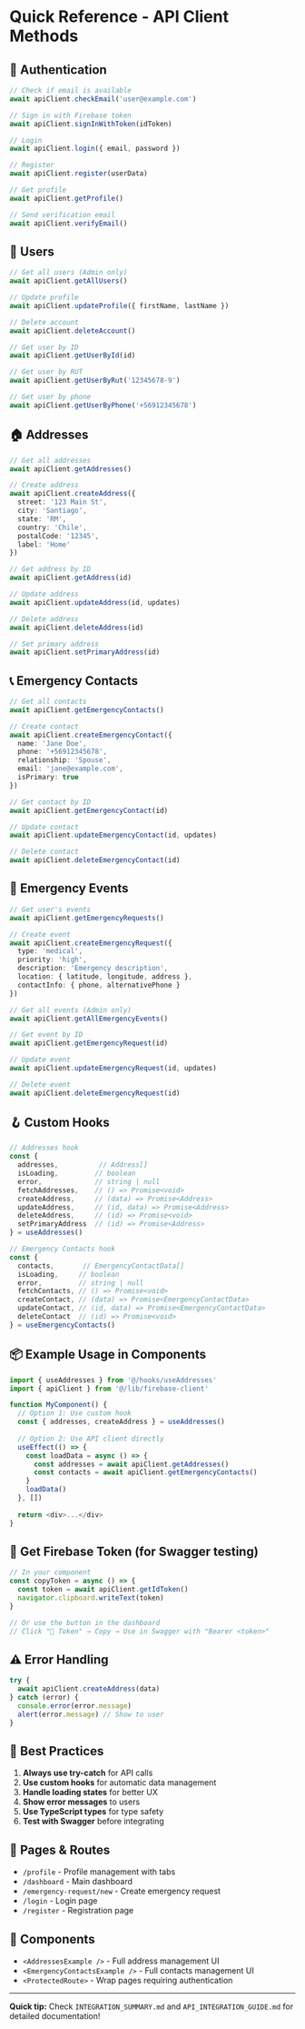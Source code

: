 # Quick Reference - API Client Methods

## 🔐 Authentication

```typescript
// Check if email is available
await apiClient.checkEmail('user@example.com')

// Sign in with Firebase token
await apiClient.signInWithToken(idToken)

// Login
await apiClient.login({ email, password })

// Register
await apiClient.register(userData)

// Get profile
await apiClient.getProfile()

// Send verification email
await apiClient.verifyEmail()
```

## 👤 Users

```typescript
// Get all users (Admin only)
await apiClient.getAllUsers()

// Update profile
await apiClient.updateProfile({ firstName, lastName })

// Delete account
await apiClient.deleteAccount()

// Get user by ID
await apiClient.getUserById(id)

// Get user by RUT
await apiClient.getUserByRut('12345678-9')

// Get user by phone
await apiClient.getUserByPhone('+56912345678')
```

## 🏠 Addresses

```typescript
// Get all addresses
await apiClient.getAddresses()

// Create address
await apiClient.createAddress({
  street: '123 Main St',
  city: 'Santiago',
  state: 'RM',
  country: 'Chile',
  postalCode: '12345',
  label: 'Home'
})

// Get address by ID
await apiClient.getAddress(id)

// Update address
await apiClient.updateAddress(id, updates)

// Delete address
await apiClient.deleteAddress(id)

// Set primary address
await apiClient.setPrimaryAddress(id)
```

## 📞 Emergency Contacts

```typescript
// Get all contacts
await apiClient.getEmergencyContacts()

// Create contact
await apiClient.createEmergencyContact({
  name: 'Jane Doe',
  phone: '+56912345678',
  relationship: 'Spouse',
  email: 'jane@example.com',
  isPrimary: true
})

// Get contact by ID
await apiClient.getEmergencyContact(id)

// Update contact
await apiClient.updateEmergencyContact(id, updates)

// Delete contact
await apiClient.deleteEmergencyContact(id)
```

## 🚨 Emergency Events

```typescript
// Get user's events
await apiClient.getEmergencyRequests()

// Create event
await apiClient.createEmergencyRequest({
  type: 'medical',
  priority: 'high',
  description: 'Emergency description',
  location: { latitude, longitude, address },
  contactInfo: { phone, alternativePhone }
})

// Get all events (Admin only)
await apiClient.getAllEmergencyEvents()

// Get event by ID
await apiClient.getEmergencyRequest(id)

// Update event
await apiClient.updateEmergencyRequest(id, updates)

// Delete event
await apiClient.deleteEmergencyRequest(id)
```

## 🪝 Custom Hooks

```typescript
// Addresses hook
const {
  addresses,          // Address[]
  isLoading,         // boolean
  error,             // string | null
  fetchAddresses,    // () => Promise<void>
  createAddress,     // (data) => Promise<Address>
  updateAddress,     // (id, data) => Promise<Address>
  deleteAddress,     // (id) => Promise<void>
  setPrimaryAddress  // (id) => Promise<Address>
} = useAddresses()

// Emergency Contacts hook
const {
  contacts,       // EmergencyContactData[]
  isLoading,     // boolean
  error,         // string | null
  fetchContacts, // () => Promise<void>
  createContact, // (data) => Promise<EmergencyContactData>
  updateContact, // (id, data) => Promise<EmergencyContactData>
  deleteContact  // (id) => Promise<void>
} = useEmergencyContacts()
```

## 📦 Example Usage in Components

```typescript
import { useAddresses } from '@/hooks/useAddresses'
import { apiClient } from '@/lib/firebase-client'

function MyComponent() {
  // Option 1: Use custom hook
  const { addresses, createAddress } = useAddresses()
  
  // Option 2: Use API client directly
  useEffect(() => {
    const loadData = async () => {
      const addresses = await apiClient.getAddresses()
      const contacts = await apiClient.getEmergencyContacts()
    }
    loadData()
  }, [])
  
  return <div>...</div>
}
```

## 🔑 Get Firebase Token (for Swagger testing)

```typescript
// In your component
const copyToken = async () => {
  const token = await apiClient.getIdToken()
  navigator.clipboard.writeText(token)
}

// Or use the button in the dashboard
// Click "🔑 Token" → Copy → Use in Swagger with "Bearer <token>"
```

## ⚠️ Error Handling

```typescript
try {
  await apiClient.createAddress(data)
} catch (error) {
  console.error(error.message)
  alert(error.message) // Show to user
}
```

## 🎯 Best Practices

1. **Always use try-catch** for API calls
2. **Use custom hooks** for automatic data management
3. **Handle loading states** for better UX
4. **Show error messages** to users
5. **Use TypeScript types** for type safety
6. **Test with Swagger** before integrating

## 📍 Pages & Routes

- `/profile` - Profile management with tabs
- `/dashboard` - Main dashboard
- `/emergency-request/new` - Create emergency request
- `/login` - Login page
- `/register` - Registration page

## 🎨 Components

- `<AddressesExample />` - Full address management UI
- `<EmergencyContactsExample />` - Full contacts management UI
- `<ProtectedRoute>` - Wrap pages requiring authentication

---

**Quick tip:** Check `INTEGRATION_SUMMARY.md` and `API_INTEGRATION_GUIDE.md` for detailed documentation!
